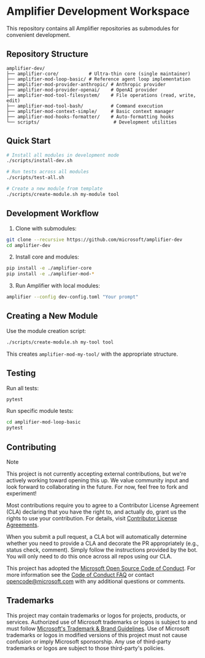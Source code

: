 # Amplifier Development Workspace

This repository contains all Amplifier repositories as submodules for convenient development.

## Repository Structure

```
amplifier-dev/
├── amplifier-core/           # Ultra-thin core (single maintainer)
├── amplifier-mod-loop-basic/ # Reference agent loop implementation
├── amplifier-mod-provider-anthropic/ # Anthropic provider
├── amplifier-mod-provider-openai/    # OpenAI provider
├── amplifier-mod-tool-filesystem/    # File operations (read, write, edit)
├── amplifier-mod-tool-bash/          # Command execution
├── amplifier-mod-context-simple/     # Basic context manager
├── amplifier-mod-hooks-formatter/    # Auto-formatting hooks
└── scripts/                           # Development utilities
```

## Quick Start

```bash
# Install all modules in development mode
./scripts/install-dev.sh

# Run tests across all modules
./scripts/test-all.sh

# Create a new module from template
./scripts/create-module.sh my-module tool
```

## Development Workflow

1. Clone with submodules:

```bash
git clone --recursive https://github.com/microsoft/amplifier-dev
cd amplifier-dev
```

2. Install core and modules:

```bash
pip install -e ./amplifier-core
pip install -e ./amplifier-mod-*
```

3. Run Amplifier with local modules:

```bash
amplifier --config dev-config.toml "Your prompt"
```

## Creating a New Module

Use the module creation script:

```bash
./scripts/create-module.sh my-tool tool
```

This creates `amplifier-mod-my-tool/` with the appropriate structure.

## Testing

Run all tests:

```bash
pytest
```

Run specific module tests:

```bash
cd amplifier-mod-loop-basic
pytest
```

## Contributing

> [!NOTE]
> This project is not currently accepting external contributions, but we're actively working toward opening this up. We value community input and look forward to collaborating in the future. For now, feel free to fork and experiment!

Most contributions require you to agree to a
Contributor License Agreement (CLA) declaring that you have the right to, and actually do, grant us
the rights to use your contribution. For details, visit [Contributor License Agreements](https://cla.opensource.microsoft.com).

When you submit a pull request, a CLA bot will automatically determine whether you need to provide
a CLA and decorate the PR appropriately (e.g., status check, comment). Simply follow the instructions
provided by the bot. You will only need to do this once across all repos using our CLA.

This project has adopted the [Microsoft Open Source Code of Conduct](https://opensource.microsoft.com/codeofconduct/).
For more information see the [Code of Conduct FAQ](https://opensource.microsoft.com/codeofconduct/faq/) or
contact [opencode@microsoft.com](mailto:opencode@microsoft.com) with any additional questions or comments.

## Trademarks

This project may contain trademarks or logos for projects, products, or services. Authorized use of Microsoft
trademarks or logos is subject to and must follow
[Microsoft's Trademark & Brand Guidelines](https://www.microsoft.com/legal/intellectualproperty/trademarks/usage/general).
Use of Microsoft trademarks or logos in modified versions of this project must not cause confusion or imply Microsoft sponsorship.
Any use of third-party trademarks or logos are subject to those third-party's policies.
